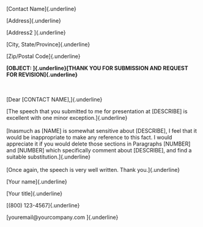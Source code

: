 [Contact Name]{.underline}

[Address]{.underline}

[Address2 ]{.underline}

[City, State/Province]{.underline}

[Zip/Postal Code]{.underline}

**[OBJECT: ]{.underline}[THANK YOU FOR SUBMISSION AND REQUEST FOR
REVISION]{.underline}**

\
\
[Dear \[CONTACT NAME\],]{.underline}

[The speech that you submitted to me for presentation at \[DESCRIBE\] is
excellent with one minor exception.]{.underline}\
\
[Inasmuch as \[NAME\] is somewhat sensitive about \[DESCRIBE\], I feel
that it would be inappropriate to make any reference to this fact. I
would appreciate it if you would delete those sections in Paragraphs
\[NUMBER\] and \[NUMBER\] which specifically comment about \[DESCRIBE\],
and find a suitable substitution.]{.underline}\
\
[Once again, the speech is very well written. Thank you.]{.underline}

[Your name]{.underline}

[Your title]{.underline}

[(800) 123-4567]{.underline}

[youremail\@yourcompany.com ]{.underline}
